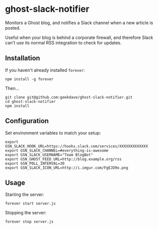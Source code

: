 # ghost-slack-notifier

Monitors a Ghost blog, and notifies a Slack channel when a new article is posted.

Useful when your blog is behind a corporate firewall, and therefore Slack can't use its normal RSS integration to check for updates.

## Installation

If you haven't already installed `forever`:

```
npm install -g forever
```

Then...

```
git clone git@github.com:geekdave/ghost-slack-notifier.git
cd ghost-slack-notifier
npm install
```

## Configuration

Set environment variables to match your setup:

```
export GSN_SLACK_HOOK_URL=https://hooks.slack.com/services/XXXXXXXXXXXXX
export GSN_SLACK_CHANNEL=#everything-is-awesome
export GSN_SLACK_USERNAME="Team BlogBot"
export GSN_GHOST_FEED_URL=http://blog.example.org/rss
export GSN_POLL_INTERVAL=30
export GSN_SLACK_ICON_URL=http://i.imgur.com/FgEJD9o.png
```

## Usage

Starting the server:

```
forever start server.js
```

Stopping the server:

```
forever stop server.js
```
